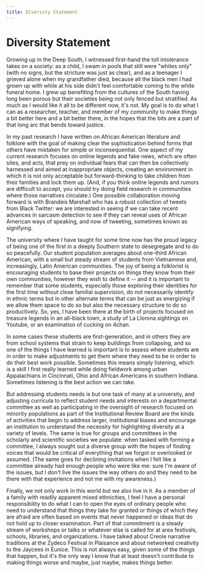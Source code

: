 ```yaml
---
title: Diversity Statement
---
```


# Diversity Statement

Growing up in the Deep South, I witnessed first-hand the toll intolerance takes on a society: as a child, I swam in pools that still were "whites only" (with no signs, but the stricture was just as clear), and as a teenager I grieved alone when my grandfather died, because all the black men I had grown up with while at his side didn't feel comfortable coming to the white funeral home.  I grew up benefiting from the cultures of the South having long been porous but their societies being not only fenced but stratified. As much as I would like it all to be different now, it's not. My goal is to do what I can as a researcher, teacher, and member of my community to make things a bit better here and a bit better there, in the hopes that the bits are a part of that long arc that bends toward justice.

In my past research I have written on African American literature and folklore with the goal of making clear the sophistication behind forms that others have mistaken for simple or inconsequential. One aspect of my current research focuses on online legends and fake news, which are often sites, and acts, that prey on individual fears that can then be collectively harnessed and aimed at inappropriate objects, creating an environment in which it is not only acceptable but forward-thinking to take children from their families and lock them up. (And, if you think online legends and rumors are difficult to accept, you should try doing field research in communities where those narratives circulate.) One possible collaboration moving forward is with Brandeis Marshall who has a robust collection of tweets from Black Twitter: we are interested in seeing if we can take recent advances in sarcasm detection to see if they can reveal uses of African American ways of speaking, and now of tweeting, sometimes known as signifying.

The university where I have taught for some time now has the proud legacy of being one of the first in a deeply Southern state to desegregate and to do so peacefully. Our student population averages about one-third African American, with a small but steady stream of students from Vietnamese and, increasingly, Latin American communities. The joy of being a folklorist is encouraging students to base their projects on things they know from their own communities, however they wish to define it -- and it is important to remember that some students, especially those exploring their identities for the first time without close familial supervision, do not necessarily identify in ethnic terms but in other alternate terms that can be just as energizing if we allow them space to do so but also the necessary structure to do so productively. So, yes, I have been there at the birth of projects focused on treasure legends in an all-black town, a study of La Llorona sightings on Youtube, or an examination of cucking on 4chan.

In some cases these students are first-generation, and in others they are from school systems that strain to keep buildings from collapsing, and so one of the things I have learned is important is to assess where students are in order to make adjustments to get them where they need to be in order to do their best work possible. Sometimes this means simply listening, which is a skill I first really learned while doing fieldwork among urban Appalachians in Cincinnati, Ohio and African Americans in southern Indiana. Sometimes listening is the best action we can take.

But addressing students needs is but one task of many at a university, and adjusting curricula to reflect student needs and interests on a departmental committee as well as participating in the oversight of research focused on minority populations as part of the Institutional Review Board are the kinds of activities that begin to address larger, institutional biases and encourage an institution to understand the necessity for highlighting diversity at a variety of levels. The same is true for groups and committees in the scholarly and scientific societies we populate: when tasked with forming a committee, I always sought out a diverse group with the hopes of finding voices that would be critical of everything that we forgot or overlooked or assumed. (The same goes for declining invitations when I felt like a committee already had enough people who were like me: sure I'm aware of the issues, but I don't live the issues the way others do and they need to be there with that experience and not me with my awareness.)

Finally, we not only work in this world but we also live in it. As a member of a family with readily apparent mixed ethnicities, I feel I have a personal responsibility to do what I can to open the eyes of ordinary people who need to understand that things they take for granted or things of which they are afraid are often based on events that never happened or ideas that do not hold up to closer examination. Part of that commitment is a steady stream of workshops or talks or whatever else is called for at area festivals, schools, libraries, and organizations. I have talked about Creole narrative traditions at the Zydeco Festival in Plaisance and about networked creativity to the Jaycees in Eunice. This is not always easy, given some of the things that happen, but it's the only way I know that at least doesn't contribute to making things worse and maybe, just maybe, makes things better.
